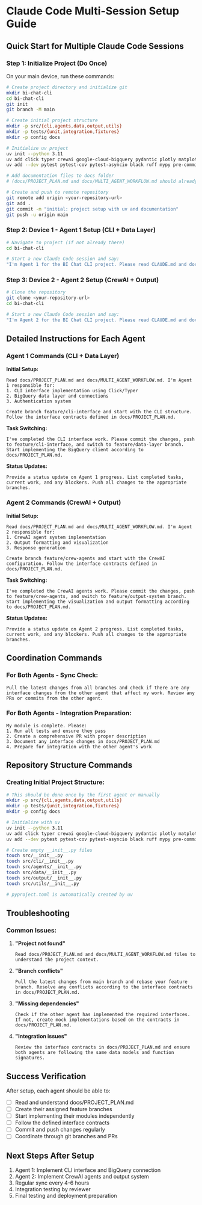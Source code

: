 # Claude Code Multi-Session Setup Guide

## Quick Start for Multiple Claude Code Sessions

### Step 1: Initialize Project (Do Once)
On your main device, run these commands:

```bash
# Create project directory and initialize git
mkdir bi-chat-cli
cd bi-chat-cli
git init
git branch -M main

# Create initial project structure
mkdir -p src/{cli,agents,data,output,utils}
mkdir -p tests/{unit,integration,fixtures}
mkdir -p config docs

# Initialize uv project
uv init --python 3.11
uv add click typer crewai google-cloud-bigquery pydantic plotly matplotlib loguru python-dotenv rich httpx pandas numpy
uv add --dev pytest pytest-cov pytest-asyncio black ruff mypy pre-commit

# Add documentation files to docs folder
# (docs/PROJECT_PLAN.md and docs/MULTI_AGENT_WORKFLOW.md should already be created)

# Create and push to remote repository
git remote add origin <your-repository-url>
git add .
git commit -m "initial: project setup with uv and documentation"
git push -u origin main
```

### Step 2: Device 1 - Agent 1 Setup (CLI + Data Layer)

```bash
# Navigate to project (if not already there)
cd bi-chat-cli

# Start a new Claude Code session and say:
"I'm Agent 1 for the BI Chat CLI project. Please read CLAUDE.md and docs/PROJECT_PLAN.md to understand my role. I'm responsible for interactive CLI with slash commands, session management, query safety, and BigQuery integration. Start by creating the branch feature/cli-interface and begin implementing the interactive CLI system according to the project plan."
```

### Step 3: Device 2 - Agent 2 Setup (CrewAI + Output)

```bash
# Clone the repository
git clone <your-repository-url>
cd bi-chat-cli

# Start a new Claude Code session and say:
"I'm Agent 2 for the BI Chat CLI project. Please read CLAUDE.md and docs/PROJECT_PLAN.md to understand my role. I'm responsible for CrewAI agent system with gemini-2.0-flash, visualization, and response formatting. Start by creating the branch feature/crew-agents and begin implementing the AI agents according to the project plan."
```

## Detailed Instructions for Each Agent

### Agent 1 Commands (CLI + Data Layer)

**Initial Setup:**
```
Read docs/PROJECT_PLAN.md and docs/MULTI_AGENT_WORKFLOW.md. I'm Agent 1 responsible for:
1. CLI interface implementation using Click/Typer
2. BigQuery data layer and connections
3. Authentication system

Create branch feature/cli-interface and start with the CLI structure. Follow the interface contracts defined in docs/PROJECT_PLAN.md.
```

**Task Switching:**
```
I've completed the CLI interface work. Please commit the changes, push to feature/cli-interface, and switch to feature/data-layer branch. Start implementing the BigQuery client according to docs/PROJECT_PLAN.md.
```

**Status Updates:**
```
Provide a status update on Agent 1 progress. List completed tasks, current work, and any blockers. Push all changes to the appropriate branches.
```

### Agent 2 Commands (CrewAI + Output)

**Initial Setup:**
```
Read docs/PROJECT_PLAN.md and docs/MULTI_AGENT_WORKFLOW.md. I'm Agent 2 responsible for:
1. CrewAI agent system implementation
2. Output formatting and visualization
3. Response generation

Create branch feature/crew-agents and start with the CrewAI configuration. Follow the interface contracts defined in docs/PROJECT_PLAN.md.
```

**Task Switching:**
```
I've completed the CrewAI agents work. Please commit the changes, push to feature/crew-agents, and switch to feature/output-system branch. Start implementing the visualization and output formatting according to docs/PROJECT_PLAN.md.
```

**Status Updates:**
```
Provide a status update on Agent 2 progress. List completed tasks, current work, and any blockers. Push all changes to the appropriate branches.
```

## Coordination Commands

### For Both Agents - Sync Check:
```
Pull the latest changes from all branches and check if there are any interface changes from the other agent that affect my work. Review any PRs or commits from the other agent.
```

### For Both Agents - Integration Preparation:
```
My module is complete. Please:
1. Run all tests and ensure they pass
2. Create a comprehensive PR with proper description
3. Document any interface changes in docs/PROJECT_PLAN.md
4. Prepare for integration with the other agent's work
```

## Repository Structure Commands

### Creating Initial Project Structure:
```bash
# This should be done once by the first agent or manually
mkdir -p src/{cli,agents,data,output,utils}
mkdir -p tests/{unit,integration,fixtures}
mkdir -p config docs

# Initialize with uv
uv init --python 3.11
uv add click typer crewai google-cloud-bigquery pydantic plotly matplotlib loguru python-dotenv rich httpx pandas numpy
uv add --dev pytest pytest-cov pytest-asyncio black ruff mypy pre-commit

# Create empty __init__.py files
touch src/__init__.py
touch src/cli/__init__.py
touch src/agents/__init__.py
touch src/data/__init__.py
touch src/output/__init__.py
touch src/utils/__init__.py

# pyproject.toml is automatically created by uv
```

## Troubleshooting

### Common Issues:

1. **"Project not found"**
   ```
   Read docs/PROJECT_PLAN.md and docs/MULTI_AGENT_WORKFLOW.md files to understand the project context.
   ```

2. **"Branch conflicts"**
   ```
   Pull the latest changes from main branch and rebase your feature branch. Resolve any conflicts according to the interface contracts in docs/PROJECT_PLAN.md.
   ```

3. **"Missing dependencies"**
   ```
   Check if the other agent has implemented the required interfaces. If not, create mock implementations based on the contracts in docs/PROJECT_PLAN.md.
   ```

4. **"Integration issues"**
   ```
   Review the interface contracts in docs/PROJECT_PLAN.md and ensure both agents are following the same data models and function signatures.
   ```

## Success Verification

After setup, each agent should be able to:
- [ ] Read and understand docs/PROJECT_PLAN.md
- [ ] Create their assigned feature branches
- [ ] Start implementing their modules independently
- [ ] Follow the defined interface contracts
- [ ] Commit and push changes regularly
- [ ] Coordinate through git branches and PRs

## Next Steps After Setup

1. Agent 1: Implement CLI interface and BigQuery connection
2. Agent 2: Implement CrewAI agents and output system
3. Regular sync every 4-6 hours
4. Integration testing by reviewer
5. Final testing and deployment preparation